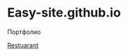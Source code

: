 

# Easy-site.github.io
Портфолио


[Restuarant](https://easy-site.github.io/restuarant/ "Верстка landing pageдля ресторана")
